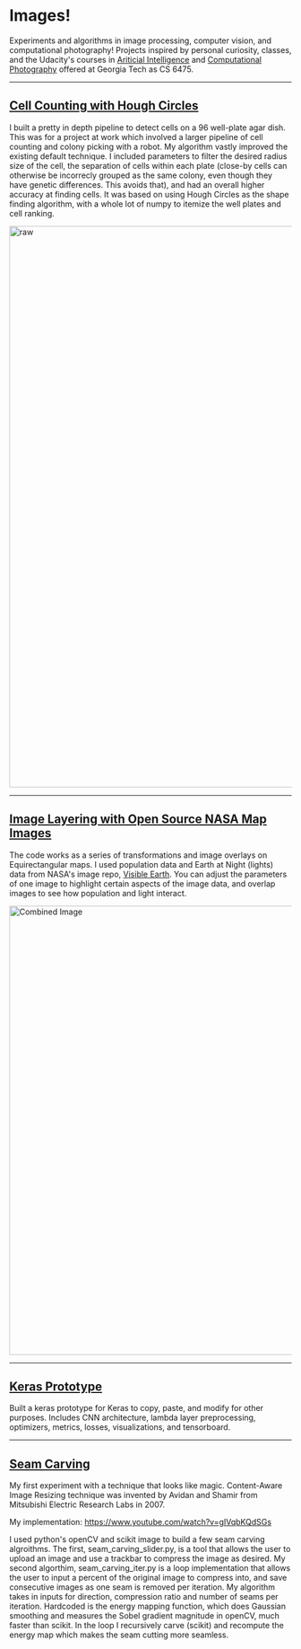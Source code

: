 # Images! 

Experiments and algorithms in image processing, computer vision, and computational photography! Projects inspired by personal curiosity, classes, and the Udacity's courses in [Ariticial Intelligence](https://www.udacity.com/course/artificial-intelligence-nanodegree--nd889) and [Computational Photography](https://www.udacity.com/course/computational-photography--ud955) offered at Georgia Tech as CS 6475. 

-----------------------------------------------------------------------------------------------------------------------------------------------

## [Cell Counting with Hough Circles](https://github.com/momonala/imaging_and_vision/tree/master/cell_counting)

I built a pretty in depth pipeline to detect cells on a 96 well-plate agar dish. This was for a project at work which involved a larger pipeline of cell counting and colony picking with a robot. My algorithm vastly improved the existing default technique. I included parameters to filter the desired radius size of the cell, the separation of cells within each plate (close-by cells can otherwise be incorrecly grouped as the same colony, even though they have genetic differences. This avoids that), and had an overall higher accuracy at finding cells. It was based on using Hough Circles as the shape finding algorithm, with a whole lot of numpy to itemize the well plates and cell ranking. 

<img src="https://raw.githubusercontent.com/momonala/imaging_and_vision/master/cell_counting/img/disp.png" width="1000" alt="raw" />

-----------------------------------------------------------------------------------------------------------------------------------------------

## [Image Layering with Open Source NASA Map Images](https://github.com/momonala/imaging_and_vision/tree/master/earth_layers)

The code works as a series of transformations and image overlays on Equirectangular maps. I used population data and Earth at Night (lights) data from NASA's image repo, [Visible Earth](https://www.visibleearth.nasa.gov/). You can adjust the parameters of one image to highlight certain aspects of the image data, and overlap images to see how population and light interact.

<img src="https://raw.githubusercontent.com/momonala/imaging_and_vision/master/earth_layers/earth_layers2.jpg" width="800" alt="Combined Image" />

-----------------------------------------------------------------------------------------------------------------------------------------------

## [Keras Prototype](https://github.com/momonala/imaging_and_vision/tree/master/keras_prototype)

Built a keras prototype for Keras to copy, paste, and modify for other purposes. Includes CNN architecture, lambda layer preprocessing, optimizers, metrics, losses, visualizations, and tensorboard. 

-----------------------------------------------------------------------------------------------------------------------------------------------

## [Seam Carving](https://github.com/momonala/imaging_and_vision/tree/master/seam_carving)

My first experiment with a technique that looks like magic. Content-Aware Image Resizing technique was invented by Avidan and Shamir from Mitsubishi Electric Research Labs in 2007. 

My implementation: https://www.youtube.com/watch?v=gIVqbKQdSGs	

I used python's openCV and scikit image to build a few seam carving algroithms. The first, seam_carving_slider.py, is a tool that allows the user to upload an image and use a trackbar to compress the image as desired. My second algorthim, seam_carving_iter.py is a loop implementation that allows the user to input a percent of the original image to compress into, and save consecutive images as one seam is removed per iteration. My algorithm takes in inputs for direction,  compression ratio and number of seams per iteration. Hardcoded is the energy mapping function, which does Gaussian smoothing and measures the Sobel gradient magnitude in openCV, much faster than scikit. In the loop I recursively carve (scikit) and recompute the energy map which makes the seam cutting more seamless. 